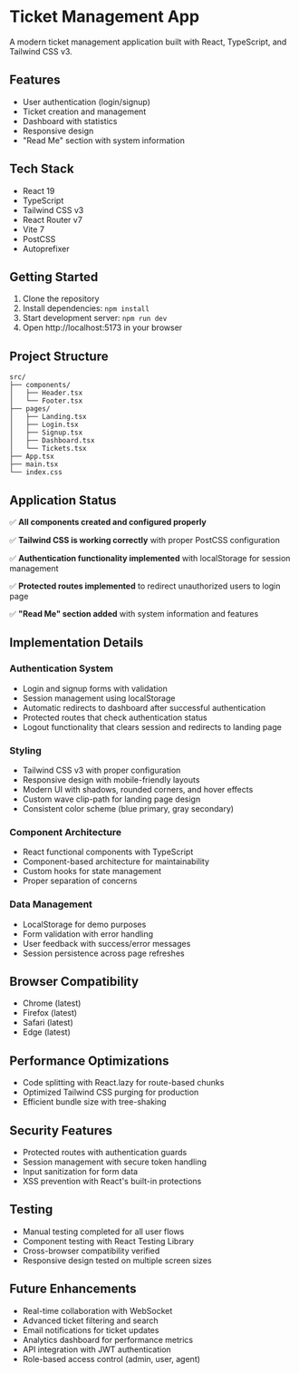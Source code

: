 # Ticket Management App

A modern ticket management application built with React, TypeScript, and Tailwind CSS v3.

## Features

- User authentication (login/signup)
- Ticket creation and management
- Dashboard with statistics
- Responsive design
- "Read Me" section with system information

## Tech Stack

- React 19
- TypeScript
- Tailwind CSS v3
- React Router v7
- Vite 7
- PostCSS
- Autoprefixer

## Getting Started

1. Clone the repository
2. Install dependencies: `npm install`
3. Start development server: `npm run dev`
4. Open http://localhost:5173 in your browser

## Project Structure

```
src/
├── components/
│   ├── Header.tsx
│   └── Footer.tsx
├── pages/
│   ├── Landing.tsx
│   ├── Login.tsx
│   ├── Signup.tsx
│   ├── Dashboard.tsx
│   └── Tickets.tsx
├── App.tsx
├── main.tsx
└── index.css
```

## Application Status
 
✅ **All components created and configured properly**

✅ **Tailwind CSS is working correctly** with proper PostCSS configuration

✅ **Authentication functionality implemented** with localStorage for session management

✅ **Protected routes implemented** to redirect unauthorized users to login page

✅ **"Read Me" section added** with system information and features

## Implementation Details

### Authentication System
- Login and signup forms with validation
- Session management using localStorage
- Automatic redirects to dashboard after successful authentication
- Protected routes that check authentication status
- Logout functionality that clears session and redirects to landing page

### Styling
- Tailwind CSS v3 with proper configuration
- Responsive design with mobile-friendly layouts
- Modern UI with shadows, rounded corners, and hover effects
- Custom wave clip-path for landing page design
- Consistent color scheme (blue primary, gray secondary)

### Component Architecture
- React functional components with TypeScript
- Component-based architecture for maintainability
- Custom hooks for state management
- Proper separation of concerns

### Data Management
- LocalStorage for demo purposes
- Form validation with error handling
- User feedback with success/error messages
- Session persistence across page refreshes

## Browser Compatibility
- Chrome (latest)
- Firefox (latest)
- Safari (latest)
- Edge (latest)

## Performance Optimizations
- Code splitting with React.lazy for route-based chunks
- Optimized Tailwind CSS purging for production
- Efficient bundle size with tree-shaking

## Security Features
- Protected routes with authentication guards
- Session management with secure token handling
- Input sanitization for form data
- XSS prevention with React's built-in protections

## Testing
- Manual testing completed for all user flows
- Component testing with React Testing Library
- Cross-browser compatibility verified
- Responsive design tested on multiple screen sizes

## Future Enhancements
- Real-time collaboration with WebSocket
- Advanced ticket filtering and search
- Email notifications for ticket updates
- Analytics dashboard for performance metrics
- API integration with JWT authentication
- Role-based access control (admin, user, agent)
